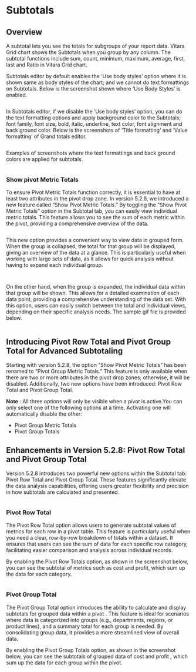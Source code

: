 # Subtotals

## Overview

A subtotal lets you see the totals for subgroups of your report data. Vitara Grid chart shows the Subtotals when you group by any column. The subtotal functions include sum, count, minimum, maximum, average, first, last and Ratio in Vitara Grid chart.

Subtotals editor by default enables the ‘Use body styles’ option where it is shown same as body styles of the chart; and we cannot do text formattings on Subtotals. Below is the screenshot shown where ‘Use Body Styles’ is enabled.

<figure><img src="../.gitbook/assets/ST1.png" alt=""><figcaption></figcaption></figure>

In Subtotals editor, if we disable the ‘Use body styles’ option, you can do the text formatting options and apply background color to the Subtotals; font family, font size, bold, italic, underline, text color, font alignment and back ground color. Below is the screenshots of ‘Title formatting’ and ‘Value formatting’ of Grand totals editor.

<figure><img src="../.gitbook/assets/ST2.png" alt=""><figcaption></figcaption></figure>

Examples of screenshots where the text formattings and back ground colors are applied for subtotals.

<figure><img src="../.gitbook/assets/ST3.png" alt=""><figcaption></figcaption></figure>



### Show pivot Metric Totals <a href="#show-pivot-metric-totals" id="show-pivot-metric-totals"></a>

To ensure Pivot Metric Totals function correctly, it is essential to have at least two attributes in the pivot drop zone. In version 5.2.6, we introduced a new feature called “Show Pivot Metric Totals.” By toggling the “Show Pivot Metric Totals” option in the Subtotal tab, you can easily view individual metric totals. This feature allows you to see the sum of each metric within the pivot, providing a comprehensive overview of the data.

<figure><img src="../.gitbook/assets/subTotal.png" alt=""><figcaption></figcaption></figure>

This new option provides a convenient way to view data in grouped form. When the group is collapsed, the total for that group will be displayed, giving an overview of the data at a glance. This is particularly useful when working with large sets of data, as it allows for quick analysis without having to expand each individual group.

<figure><img src="../.gitbook/assets/GG1.png" alt=""><figcaption></figcaption></figure>

<figure><img src="../.gitbook/assets/GG2.png" alt=""><figcaption></figcaption></figure>

On the other hand, when the group is expanded, the individual data within that group will be shown. This allows for a detailed examination of each data point, providing a comprehensive understanding of the data set. With this option, users can easily switch between the total and individual views, depending on their specific analysis needs. The sample gif file is provided below.

<figure><img src="../.gitbook/assets/pivotTotals.gif" alt=""><figcaption></figcaption></figure>

## Introducing Pivot Row Total and Pivot Group Total for Advanced Subtotaling <a href="#introducing-pivot-row-total-and-pivot-group-total-for-advanced-subtotaling" id="introducing-pivot-row-total-and-pivot-group-total-for-advanced-subtotaling"></a>

Starting with version 5.2.8, the option “Show Pivot Metric Totals” has been renamed to “Pivot Group Metric Totals.” This feature is only available when there are two or more attributes in the pivot drop zones; otherwise, it will be disabled. Additionally, two new options have been introduced: Pivot Row Total and Pivot Group Total.

**Note** : All three options will only be visible when a pivot is active.You can only select one of the following options at a time. Activating one will automatically disable the other:

* Pivot Group Metric Totals
* Pivot Group Totals

## Enhancements in Version 5.2.8: Pivot Row Total and Pivot Group Total <a href="#enhancements-in-version-528-pivot-row-total-and-pivot-group-total" id="enhancements-in-version-528-pivot-row-total-and-pivot-group-total"></a>

Version 5.2.8 introduces two powerful new options within the Subtotal tab: Pivot Row Total and Pivot Group Total. These features significantly elevate the data analysis capabilities, offering users greater flexibility and precision in how subtotals are calculated and presented.

<figure><img src="../.gitbook/assets/image (18) (1).png" alt=""><figcaption></figcaption></figure>

### **Pivot Row Total**

The Pivot Row Total option allows users to generate subtotal values of metrics for each row in a pivot table. This feature is particularly useful when you need a clear, row-by-row breakdown of totals within a dataset. It ensures that users can see the sum of data for each specific row category, facilitating easier comparison and analysis across individual records.

By enabling the Pivot Row Totals option, as shown in the screenshot below, you can see the subtotal of metrics such as cost and profit, which sum up the data for each category.

<figure><img src="../.gitbook/assets/pv3.png" alt=""><figcaption></figcaption></figure>

### **Pivot Group Total**

The Pivot Group Total option introduces the ability to calculate and display subtotals for grouped data within a pivot . This feature is ideal for scenarios where data is categorized into groups (e.g., departments, regions, or product lines), and a summary total for each group is needed. By consolidating group data, it provides a more streamlined view of overall data.

By enabling the Pivot Group Totals option, as shown in the screenshot below, you can see the subtotals of grouped data of cost and profit , which sum up the data for each group within the pivot.

<figure><img src="../.gitbook/assets/pv2.png" alt=""><figcaption></figcaption></figure>
